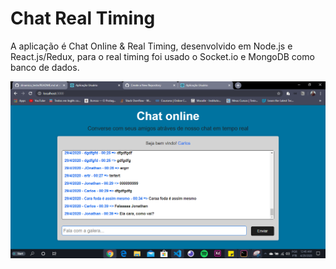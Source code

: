 # Chat Real Timing
A aplicação é Chat Online &amp; Real Timing, desenvolvido em Node.js e React.js/Redux, para o real timing foi usado o Socket.io e MongoDB como banco de dados.

![](/chat-real-timing.PNG)
